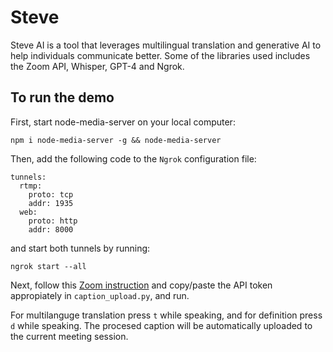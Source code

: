 # Steve

Steve AI is a tool that leverages multilingual translation and generative AI to help individuals communicate better. Some of the libraries used includes the Zoom API, Whisper, GPT-4 and Ngrok.


## To run the demo

First, start node-media-server on your local computer:

`npm i node-media-server -g && node-media-server`

Then, add the following code to the  `Ngrok` configuration file:

```
tunnels:
  rtmp:
    proto: tcp
    addr: 1935
  web:
    proto: http
    addr: 8000
```

and start both tunnels by running:

`ngrok start --all`

Next, follow this [Zoom instruction](https://support.zoom.com/hc/en/article?id=zm_kb&sysparm_article=KB0060368) and copy/paste the API token appropiately in `caption_upload.py`, and run.

For multilanguge translation press `t` while speaking, and for definition press `d` while speaking. The procesed caption will be automatically uploaded to the current meeting session.
